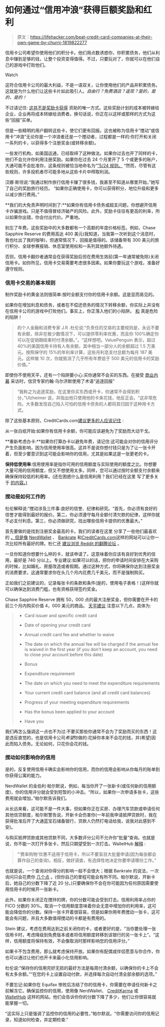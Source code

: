 # 如何通过“信用冲浪”获得巨额奖励和红利

> 原文：<https://lifehacker.com/beat-credit-card-companies-at-their-own-game-by-churni-1819822277>

信用卡公司希望你使用他们的积分卡。他们用点数诱惑你，你积累债务，他们从利息中赚到足够的钱，让整个投资变得值得。不过，只要玩对了，你就可以在他们自己的游戏中打败他们。

Watch

这符合信用卡公司的最大利益，不是一语双关，让你使用他们的产品并积累债务。这就是为什么他们让这些卡片如此吸引人。*自由行？免费酒店？返现？是的，是的，是的！*

不过请记住: [这并不是奖励卡获得](https://lifehacker.com/how-your-credit-card-rewards-are-funded-and-why-they-c-1785599893) 资助的唯一方式。这些奖励计划的成本被转嫁给企业，企业再将成本转嫁给消费者。换句话说，你正在以这样或那样的方式为这些“回报”买单。

但是一些精明的用户翻转这些卡，使它们更有回报。这也被称为信用卡“搅动”或信用卡“冲浪”无论你是一个冲浪者还是一个搅动者，过程都是一样的:你打开和关闭一系列的卡，以获得多个注册奖金(或转移余额)。

一些发行机构，如美国运通，已经取缔了这种做法。如果你过去也开了同样的卡，他们不会允许你利用注册奖励。如果你在过去 24 个月里开了 5 个或更多的账户，大通可能不会批准你，这条规则被恰当地命名为“[”5/24 规则。](https://twocents.lifehacker.com/beware-the-5-24-rule-if-you-re-a-credit-card-churner-1787299573#_ga=2.101991745.1940609698.1508884958-1268082208.1431441811) “然而，尽管有这些规则，许多投机者尽可能多地从这些卡片中榨取利润。

汉娜·斯坦说:“我通过制作旅行信用卡赚了很多钱，我甚至不知道从哪里开始，”她写了自己的奖励旅行经历。 “如果你正确使用卡，你可以获得积分，地位升级和更多以减少旅行费用。”

**我们的大免责声明时间到了:**如果你有信用卡债务或超支问题，你想避开信用卡诈骗游戏。只是不值得冒经济破产的风险。此外，奖励卡往往有更高的利率，所以如果你出错，你会付出代价。严重地。

别忘了年费。这些奖励中的大多数都有一个高额的年度价格标签。例如，Chase Sapphire Reserve 的费用高达 400 美元(我知道，当我第一次听到这个消息时，我也吐出了我的咖啡)，但通常情况下，回报是值得的。该储备带有 300 美元的旅行积分、全球参赛报销、休息室使用权和一系列其他额外待遇。

否则，信用卡翻炒者通常会在获得奖励后但在费用生效前(第一年通常被免除)关闭信用卡。如你所见，信用卡交易需要考虑很多因素。如果你要玩这个游戏，准备好遵守规则。

### 信用卡交易的基本规则

制作奖励卡的黄金法则很简单:按时全额支付你的信用卡余额。这是显而易见的。

如果你在增加利息和债务，或者在不偿还债务的情况下转移余额，你实际上并没有在信用卡公司的游戏中打败他们。事实上，你正落入他们的小陷阱。 [和](https://twocents.lifehacker.com/common-debt-traps-that-keep-you-living-paycheck-to-pa-1637915715) 真是危险的陷阱！

> 的个人金融和消费专家 J.R .杜伦说:“负责任的交易的主要规则是，永远不要有余额，除非在极少数情况下，可以提供零利率优惠，而且你 100%确定你可以在促销期结束时付清余额。”。“这样想吧。ValuePenguin 表示，超过 40%的美国信用卡持有人有余额，其中相当一部分人的余额超过 1.5 万美元。按照保守的 15%的年利率计算，这些月利息支付总额为每月 187 美元。这样做 10 次，你就抵消了几乎所有年费低于 500 美元的信用卡的奖励价值。”

即使你不使用天平，还有一个陷阱要小心:买你通常不会买的东西。在接受 [商业内幕](http://www.businessinsider.com/how-to-manage-many-credit-cards-2014-5) 采访时，信贷专家约翰·乌尔济默使用了术语“追逐回报”

> “我称之为追逐奖励，在这里你买东西或开卡，你通常不会得到积分，”Ulzheimer 说，并指出他只使用他的卡来花钱，他反正会。“这非常危险。大多数发现自己陷入可怕的信用卡债务的人都将其归因于这种用卡方式。

除了这些基本原则，CreditCards.com[建议更多的人应该记住](https://twocents.lifehacker.com/know-the-rules-for-card-churning-to-keep-your-credit-in-1638422705#_ga=2.131361103.1940609698.1508884958-1268082208.1431441811) :

从一张白纸开始:如果你有信用卡余额，你可能应该避免为了奖励而大动干戈。

**重新考虑办卡:**如果你打算办卡以避免年费，请记住:这可能会对你的信用评分产生负面影响，因为信用使用率很高。这并不是说你想付钱只是为了让一张卡开着，但至少要意识到这可能会影响你的信用，尤其是如果这是一张更老的卡。

**保持低使用率**:信用使用率是指你可用的信用额度与实际使用的额度之比。你想要大量可用的信用额度，但又不想使用太多。同样，您可以通过按时全额支付余额来确保保持较低的利用率。(还在困惑什么是信用利用？我们已经在这里 写了更多关于 [的内容。)](https://lifehacker.com/the-5-factors-behind-your-credit-score-1797277397)

### 搅动是如何工作的

杜伦解释说:“搅动涉及三件事:良好的信誉、纪律和研究。“首先，你必须有良好的信誉才能得到最好的报价。第二，你必须遵守每月全额付清欠款的纪律，这样你就不必支付利息。第三，你必须做研究，找出哪些信用卡提供的优惠最大。”

首先要做的是找到注册奖金最高的卡。我们的读者在这里 分享了一些他们最喜欢的 [，但是像](https://lifehacker.com/five-best-rewards-credit-cards-1622819827) [NerdWallet](https://www.nerdwallet.com/) 、 [Bankrate](http://www.bankrate.com/) 和[CreditCards.com](http://www.creditcards.com/credit-card-news/signup-strategy-bonus-close-switch-credit-1433.php)这样的网站可以让你一次比较所有最好的牌。杜仁还 [建议浏览 Reddit 的翻腾论坛](https://www.reddit.com/r/churning/) 。

一旦你知道你想要什么样的卡，就该申请了。这意味着你应该有良好到优秀的信用，最好是 740 分以上。专业建议:如果可以的话，把你的申请时间安排在大采购的时候，比如婚礼、房屋改造或者假期。通过这种方式，你将确保你达到注册奖金的消费要求，这通常要求你在头几个月内花费几千美元，而不是强制购买。

正如我们之前建议的，记录每张卡的条款和条件(是的，使用电子表格！)这样你就可以确保达到消费门槛，也有资格获得签约奖金。

Chase Sapphire Reserve 拥有 50，000 点的最大注册奖金，但你需要在开卡的前三个月内购买价值 4，000 美元的商品。 [天平建议](https://www.thebalance.com/what-is-credit-card-churning-4147321) 注意以下几点，具体为:

> *   Card issuer and specific credit card
>     
> *   Date of opening your credit card
>     
> *   Annual credit card fee and whether to waive
>     
> *   The date on which the annual fee will be charged if the annual fee is waived in the first year (if you don't keep an account, you need to close your account before this date)
>     
> *   Bonus
>     
> *   Expenditure requirement
>     
> *   The date
>     on which you need to meet the expenditure requirements
> *   Your current credit card balance (and all credit card balances)
>     
> *   Progress of your meeting expenditure requirements
>     
> *   Has the bonus been applied to your account
>     
> *   Have you

我们再怎么强调这一点也不为过:不要买那些你通常不会为了奖励而买的东西！这是违反直觉的，也是信用卡公司*希望*你做的:花掉你本来不会花的钱，并(希望)因此而陷入债务。无论如何，只花你会花的钱。

### 搅动如何影响你的信用

是的，反复使用信用卡确实会影响你的信用，而你的信用会影响从你每月的账单到你获得公寓的能力。

NerdWallet 的金伯利·帕尔默说，例如，每当你开了一张新卡(或任何新的信用额度)，你的信用评分就会受到短暂的小冲击。“所以，如果你一次申请多张卡，这些费用就会增加，”帕尔默告诉我们。

从长远来看，这可能不是一件大事，但如果你正在买房、办理汽车贷款或申请任何其他信贷额度，帕尔默警告说，开新卡会伤害你(一年前我申请抵押贷款时，我在获得批准后开了大通蓝宝石储备银行，贷款人仍然打电话给我，说我对此感到不安)。

与购买抵押贷款或其他贷款不同，大多数评分公司不允许你“批量”查询。也就是说，你不能一次打开多张卡，然后只期望受到一次打击。WalletHub [解释](https://wallethub.com/edu/credit-inquiries/17122/) :

> “‘费率购物’优惠不适用于信用卡，所以不要盲目大批量申请(因为每张都会算作自己的查询)。相反，做好调查，有选择性地决定你要申请哪份工作。”

也就是说，一个查询对你得分的影响一般不会很大；根据 Bankrate 的说法，一次询问只会花费你 [几个点](http://www.bankrate.com/financing/credit-cards/when-do-credit-inquiries-hit-score/) 。(但你自己的里程可能会有所不同。帕尔默说，开新卡后，她自己的分数下降了近 20 分。)只要确保你不会在你可能因为任何原因需要使用信用卡的时候开一张新卡。

此外，如果你关闭正在搅拌的牌，你的分数可能会受到打击。信用利用率占你的 FICO 分数的 30%。取消一个信用额度意味着你会无意中增加你的利用率，这可能会降低你的分数。保持一张卡开着很容易，但是如果你用年费搅动一张卡，这可能会有问题，并且大多数值得搅动的卡都是有费用的。

Stein 建议，考虑在费用达到之前关闭你的卡，或者更好的是，“当你要处理一张信用卡时，考虑降级到免费版本或者将信用额度转移到该银行的另一张卡上”。“这样，信用额度将保持有效，不会像取消时那样影响您的信用评分。”

如果卡不包含费用，那么就考虑保持开放。如果你有配偶或伴侣愿意与你合作，你也可以通过让他们也开卡来最小化信用影响。

杜伦说:“保持你的信用完好无损的最好方法是每周付清余额，以确保你的卡上不会有太多余额。”“在您的卡上设置自动付款，并选择每次自动付清全部余额的选项。”

不要忘记:如果你在 Equifax 惨败后冻结了你的信用卡，你需要在申请任何新卡之前解冻它。确保监控你的信用，使用像 NerdWallet、 [CreditKarma](https://www.creditkarma.com/) 或 [WalletHub](https://wallethub.com/) 这样的网站。他们会告诉你你的分数下降了多少，他们让你很容易就能掌握一切。

“这实际上只是强调了监控你的信用的必要性，”帕尔默说。"你需要访问你的信用记录，知道如何检查，并定期检查."